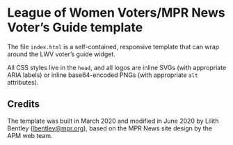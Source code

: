 # League of Women Voters/MPR News Voter’s Guide template

The file `index.html` is a self-contained, responsive template that can wrap around the LWV voter’s guide widget.

All CSS styles live in the `head`, and all logos are inline SVGs (with appropriate ARIA labels) or inline base64-encoded PNGs (with appropriate `alt` attributes).

## Credits

The template was built in March 2020 and modified in June 2020 by Lilith Bentley (lbentley@mpr.org), based on the MPR News site design by the APM web team.
